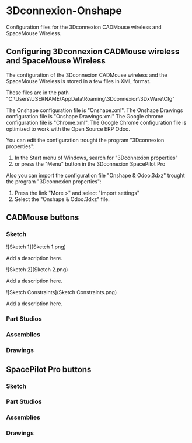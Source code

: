 # 3Dconnexion-Onshape
Configuration files for the 3Dconnexion CADMouse wireless and SpaceMouse Wireless.

## Configuring 3Dconnexion CADMouse wireless and SpaceMouse Wireless
The configuration of the 3Dconnexion CADMouse wireless and the SpaceMouse Wireless is stored in a few files in XML format.

These files are in the path "C:\Users\USERNAME\AppData\Roaming\3Dconnexion\3DxWare\Cfg"

The Onshape configuration file is "Onshape.xml". 
The Onshape Drawings configuration file is "Onshape Drawings.xml"
The Google chrome configuration file is "Chrome.xml". The Google Chrome configuration file is optimized to work with the Open Source ERP Odoo.

You can edit the configuration trought the program "3Dconnexion properties":
1. In the Start menu of Windows, search for "3Dconnexion properties"
2. or press the "Menu" button in the 3Dconnexion SpacePilot Pro

Also you can import the configuration file "Onshape & Odoo.3dxz" trought the program "3Dconnexion properties":
1. Press the link "More >" and select "Import settings"
2. Select the "Onshape & Odoo.3dxz" file.

## CADMouse buttons
### Sketch
![Sketch 1](Sketch 1.png)

Add a description here.

![Sketch 2](Sketch 2.png)

Add a description here.

![Sketch Constraints](Sketch Constraints.png)

Add a description here.

### Part Studios

### Assemblies

### Drawings

## SpacePilot Pro buttons
### Sketch

### Part Studios

### Assemblies

### Drawings
